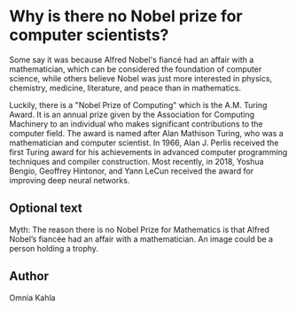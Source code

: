 <!-- BEGIN TITLE -->
# Why is there no Nobel prize for computer scientists?
<!-- END TITLE -->

<!-- BEGIN BODY -->
Some say it was because Alfred Nobel's fiancé had an affair with a mathematician, which can be considered the foundation of computer science, while others believe Nobel was just more interested in physics, chemistry, medicine, literature, and peace than in mathematics.

Luckily, there is a "Nobel Prize of Computing" which is the A.M. Turing Award. It is an annual prize given by the Association for Computing Machinery to an individual who makes significant contributions to the computer field. The award is named after Alan Mathison Turing, who was a mathematician and computer scientist. In 1966, Alan J. Perlis received the first Turing award for his achievements in advanced computer programming techniques and compiler construction. Most recently, in 2018, Yoshua Bengio, Geoffrey Hintonor, and Yann LeCun received the award for improving deep neural networks. 


<!-- END BODY -->





## Optional text
<!-- BEGIN OPTIONAL -->
Myth: The reason there is no Nobel Prize for Mathematics is that Alfred Nobel’s fiancée had an affair with a mathematician.
An image could be a person holding a trophy.
<!-- END OPTIONAL -->



## Author
<!-- BEGIN AUTHOR -->
Omnia Kahla
<!-- END AUTHOR -->
